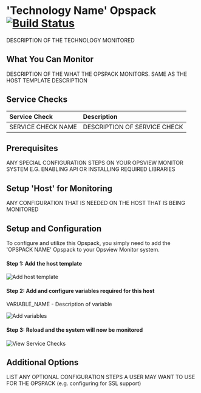 
# 'Technology Name' Opspack <version> [![Build Status](https://travis-ci.org/opsview/Opspack-Template.svg?branch=master)](https://travis-ci.org/opsview/Opspack-Template)

DESCRIPTION OF THE TECHNOLOGY MONITORED

## What You Can Monitor

DESCRIPTION OF THE WHAT THE OPSPACK MONITORS. SAME AS THE HOST TEMPLATE DESCRIPTION

## Service Checks

| Service Check | Description |
|:------------- |:----------- |
| SERVICE CHECK NAME | DESCRIPTION OF SERVICE CHECK |

## Prerequisites

ANY SPECIAL CONFIGURATION STEPS ON YOUR OPSVIEW MONITOR SYSTEM E.G. ENABLING API OR INSTALLING REQUIRED LIBRARIES

## Setup 'Host' for Monitoring

ANY CONFIGURATION THAT IS NEEDED ON THE HOST THAT IS BEING MONITORED
  
## Setup and Configuration

To configure and utilize this Opspack, you simply need to add the 'OPSPACK NAME' Opspack to your Opsview Monitor system.

#### Step 1: Add the host template

![Add host template](/docs/img/add_opspack_host.png?raw=true)

#### Step 2: Add and configure variables required for this host

VARIABLE_NAME - Description of variable

![Add variables](/docs/img/add_opspack_variables.png?raw=true)

#### Step 3: Reload and the system will now be monitored

![View Service Checks](/docs/img/view_opspack_service_checks.png?raw=true)

## Additional Options

LIST ANY OPTIONAL CONFIGURATION STEPS A USER MAY WANT TO USE FOR THE OPSPACK (e.g. configuring for SSL support)
